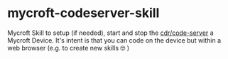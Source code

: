 # mycroft-codeserver-skill
Mycroft Skill to setup (if needed), start and stop the [cdr/code-server](https://github.com/cdr/code-server) a Mycroft Device. It's intent is that you can code on the device but within a web browser (e.g. to create new skills :nerd_face:	)
